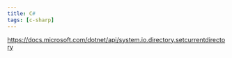 ```yaml
---
title: C#
tags: [c-sharp]
---
```


<https://docs.microsoft.com/dotnet/api/system.io.directory.setcurrentdirectory>
